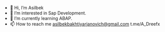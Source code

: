 - 👋 Hi, I’m Asilbek
- 👀 I’m interested in Sap Development.
- 🌱 I’m currently learning ABAP.
- 📫 How to reach me asilbekbakhtiyarjanovich@gmail.com t.me/A_Dreefx
<!---
asilbekdev12/asilbekdev12 is a ✨ special ✨ repository because its `README.md` (this file) appears on your GitHub profile.
You can click the Preview link to take a look at your changes.
--->
